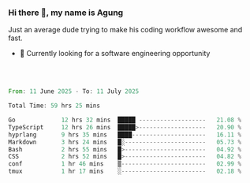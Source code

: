 ### Hi there 👋, my name is Agung
Just an average dude trying to make his coding workflow awesome and fast.

<!--
**agungfir98/agungfir98** is a ✨ _special_ ✨ repository because its `README.md` (this file) appears on your GitHub profile.
-->

- 🔭 Currently looking for a software engineering opportunity
<br/>
<br/>
<!--START_SECTION:waka-->

```rust
From: 11 June 2025 - To: 11 July 2025

Total Time: 59 hrs 25 mins

Go             12 hrs 32 mins  █████ -------------------   21.08 %
TypeScript     12 hrs 26 mins  █████>-------------------   20.90 %
hyprlang       9 hrs 35 mins   ████---------------------   16.11 %
Markdown       3 hrs 24 mins   █░-----------------------   05.73 %
Bash           2 hrs 55 mins   █>-----------------------   04.92 %
CSS            2 hrs 52 mins   █>-----------------------   04.82 %
conf           1 hr 46 mins    ▒------------------------   02.99 %
tmux           1 hr 17 mins    ░------------------------   02.18 %
```

<!--END_SECTION:waka-->
